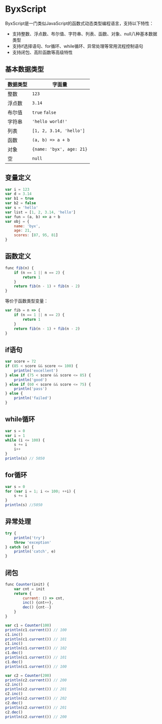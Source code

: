 # ByxScript

ByxScript是一门类似JavaScript的函数式动态类型编程语言，支持以下特性：

* 支持整数、浮点数、布尔值、字符串、列表、函数、对象、null八种基本数据类型
* 支持if选择语句、for循环、while循环、异常处理等常用流程控制语句
* 支持闭包、高阶函数等高级特性

## 基本数据类型

| 数据类型 | 字面量                      |
|------|--------------------------|
| 整数   | `123`                    |
| 浮点数  | `3.14`                   |
| 布尔值  | `true` `false`           |
| 字符串  | `'hello world!'`         |
| 列表   | `[1, 2, 3.14, 'hello']`  |
| 函数   | `(a, b) => a + b`        |
| 对象   | `{name: 'byx', age: 21}` |
| 空    | `null`                   |

## 变量定义

```javascript
var i = 123
var d = 3.14
var b1 = true
var b2 = false
var s = 'hello'
var list = [1, 2, 3.14, 'hello']
var fun = (a, b) => a + b
var obj = {
    name: 'byx',
    age: 21,
    scores: [87, 95, 81]
}
```

## 函数定义

```javascript
func fib(n) {
    if (n == 1 || n == 2) {
        return 1
    }
    return fib(n - 1) + fib(n - 2)
}
```

等价于函数类型变量：

```javascript
var fib = n => {
    if (n == 1 || n == 2) {
        return 1
    }
    return fib(n - 1) + fib(n - 2)
}
```

## if语句

```javascript
var score = 72
if (85 < score && score <= 100) {
    println('excellent')
} else if (75 < score && score <= 85) {
    println('good')
} else if (60 < score && score <= 75) {
    println('pass')
} else {
    println('failed')
}
```

## while循环

```javascript
var s = 0
var i = 1
while (i <= 100) {
    s += i
    i++
}
println(s) // 5050
```

## for循环

```javascript
var s = 0
for (var i = 1; i <= 100; ++i) {
    s += i
}
println(s) //5050
```

## 异常处理

```javascript
try {
    println('try')
    throw 'exception'
} catch (e) {
    println('catch', e)
}
```

## 闭包

```javascript
func Counter(init) {
    var cnt = init
    return {
        current: () => cnt,
        inc() {cnt++},
        dec() {cnt--}
    }
}

var c1 = Counter(100)
println(c1.current()) // 100
c1.inc()
println(c1.current()) // 101
c1.inc()
println(c1.current()) // 102
c1.dec()
println(c1.current()) // 101
c1.dec()
println(c1.current()) // 100

var c2 = Counter(200)
println(c2.current()) // 200
c2.inc()
println(c2.current()) // 201
c2.inc()
println(c2.current()) // 202
c2.dec()
println(c2.current()) // 201
c2.dec()
println(c2.current()) // 200
```
